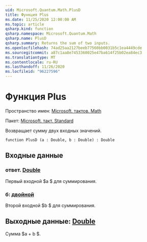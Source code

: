 ```yaml
---
uid: Microsoft.Quantum.Math.PlusD
title: Функция Plus
ms.date: 11/25/2020 12:00:00 AM
ms.topic: article
qsharp.kind: function
qsharp.namespace: Microsoft.Quantum.Math
qsharp.name: PlusD
qsharp.summary: Returns the sum of two inputs.
ms.openlocfilehash: 74ad25aa2127beeb77560bb0031b5c1ea4449cde
ms.sourcegitcommit: a87c1aa8e7453360025e47ba614f25b02ea84ec3
ms.translationtype: MT
ms.contentlocale: ru-RU
ms.lasthandoff: 11/26/2020
ms.locfileid: "96227596"
---
```

# <a name="plusd-function"></a>Функция Plus

Пространство имен: [Microsoft. тактов. Math](xref:Microsoft.Quantum.Math)

Пакет: [Microsoft. такт. Standard](https://nuget.org/packages/Microsoft.Quantum.Standard)


Возвращает сумму двух входных значений.

```qsharp
function PlusD (a : Double, b : Double) : Double
```


## <a name="input"></a>Входные данные

### <a name="a--double"></a>ответ. [Double](xref:microsoft.quantum.lang-ref.double)

Первый входной $a $ для суммирования.


### <a name="b--double"></a>б: [двойной](xref:microsoft.quantum.lang-ref.double)

Второй входной $b $ для суммирования.



## <a name="output--double"></a>Выходные данные: [Double](xref:microsoft.quantum.lang-ref.double)

Сумма $a + b $.